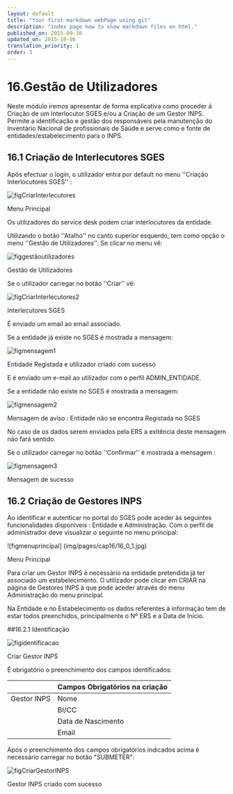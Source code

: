 ```yaml
---
layout: default
title: "Your first markdown webPage using git"
description: "index page how to show markdown files on html."
published_on: 2015-09-30
updated_on: 2015-10-06
translation_priority: 1
order: 3
---
```

<p></p>
<p id="GestãodeUtilizadores"></p>

# 16.Gestão de Utilizadores

Neste módulo iremos apresentar de forma explicativa como proceder á Criação de um Interlocutor SGES e/ou a Criação de um Gestor INPS.
Permite a identificação e gestão dos responsáveis pela manutenção do Inventário Nacional de profissionais de Saúde e serve como e fonte de entidades/estabelecimento para o INPS.

## 16.1 Criação de Interlecutores SGES 


Após efectuar o login, o utilizador entra por default no menu ''Criação Interlocutores SGES'' :

![figCriarInterlecutores](img/pages/cap16/16_1_0.jpg)

<p class="caption" id="figCriarInterlecutores"> Menu Principal </p>

Os utilizadores do service desk podem criar interlocutores da entidade.
 
Utilizando o botão ''Atalho'' no canto superior esquerdo, tem como opção o menu ''Gestão de Utilizadores''. Se clicar no menu vê:

![figgestãoutilizadores](img/pages/cap16/16_1_1.jpg)

<p class="caption" id="figgestãoutilizadores"> Gestão de Utilizadores </p>

 Se o utilizador carregar no botão ''Criar''  vê:
 
 ![figCriarInterlecutores2](img/pages/cap16/16_1_2.jpg)
 
 <p class="caption" id="figCriarInterlecutores2"> Interlecutores SGES </p>
 
 É enviado um email ao email associado.
 
 Se a entidade já existe no SGES  é mostrada a mensagem:
 
  ![figmensagem1](img/pages/cap16/16_1_4.jpg)
  
  <p class="caption" id="figmensagem1"> Entidade Registada e utilizador criado com sucesso </p>
  
  E é enviado um e-mail ao utilizador com o perfil ADMIN_ENTIDADE.

  Se a entidade não existe no SGES  é mostrada a mensagem:    
  
  ![figmensagem2](img/pages/cap16/16_1_5.jpg)
   
  <p class="caption" id="figmensagem2"> Mensagem de aviso : Entidade não se encontra Registada no SGES </p>
   
  No caso de os dados serem enviados pela ERS a exitência deste mensagem não fará sentido.
   
  Se o utilizador carregar no botão ''Confirmar'' é mostrada a mensagem :
 
  ![figmensagem3](img/pages/cap16/16_1_6.jpg) 
   
  <p class="caption" id="figmensagem3"> Mensagem de sucesso </p>

## 16.2 Criação de Gestores INPS

Ao identificar e autenticar no portal do SGES pode aceder às seguintes funcionalidades disponíveis : Entidade e Administração. 
Com o perfil de administrador deve visualizar o seguinte no menu principal: 

![figmenuprincipal] (img/pages/cap16/16_0_1.jpg)
 
<p class="caption" id="figmenuprincipal"> Menu Principal </p>

Para criar um Gestor INPS é necessário na entidade pretendida já ter associado um estabelecimento. O utilizador pode clicar em CRIAR na página de Gestores INPS à que pode aceder através do menu Administração do menu principal.

Na Entidade e no Estabelecimento os dados referentes á informação tem de estar todos preenchidos, principalmente o Nº ERS e a Data de Início. 

 ##16.2.1 Identificação 

![figidentificacao](img/pages/cap16/16_0_3.jpg)

<p class="caption" id="figidentificacao">Criar Gestor INPS</p>

É obrigatório o preenchimento dos campos identificados:

|                  |Campos Obrigatórios na criação       | 
|------------------|-------------------------------------|
| Gestor INPS      | Nome                                |
|                  | BI/CC                               |
|                  | Data de Nascimento                  |
|                  | Email                               |     

Após o preenchimento dos campos obrigatórios indicados acima é necessário carregar no botão "SUBMETER":

![figCriarGestorINPS](img/pages/cap16/16_0_3.jpg)

<p class="caption" id="CriarGestorINPS">Gestor INPS criado com sucesso</p>











